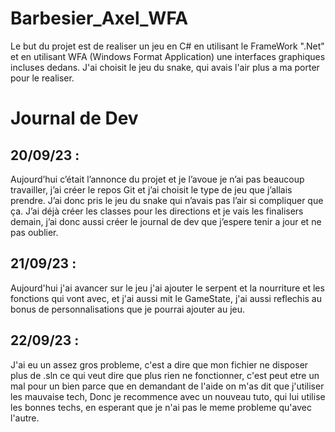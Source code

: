 # Barbesier_Axel_WFA
Le but du projet est de realiser un jeu en C# en utilisant le FrameWork ".Net" et en utilisant WFA (Windows Format Application) une interfaces graphiques incluses dedans.
J'ai choisit le jeu du snake, qui avais l'air plus a ma porter pour le realiser.



# Journal de Dev 

## 20/09/23 : 
Aujourd’hui c’était l’annonce du projet et je l’avoue je n’ai pas beaucoup travailler, j’ai créer le repos Git et j’ai choisit le type de jeu que j’allais prendre. J’ai donc pris le jeu du snake qui n’avais pas l’air si compliquer que ça.
J’ai déjà créer les classes pour les directions et je vais les finalisers demain, j’ai donc aussi créer le journal de dev que j’espere tenir a jour et ne pas oublier.

## 21/09/23 : 
Aujourd'hui j'ai avancer sur le jeu j'ai ajouter le serpent et la nourriture et les fonctions qui vont avec, et j'ai aussi mit le GameState, j'ai aussi reflechis au bonus de personnalisations que je pourrai ajouter au jeu.

## 22/09/23 : 
J'ai eu un assez gros probleme, c'est a dire que mon fichier ne disposer plus de .sln ce qui veut dire que plus rien ne fonctionner, c'est peut etre un mal pour un bien parce que en demandant de l'aide on m'as dit que j'utiliser les mauvaise tech,
Donc je recommence avec un nouveau tuto, qui lui utilise les bonnes techs, en esperant que je n'ai pas le meme probleme qu'avec l'autre.
